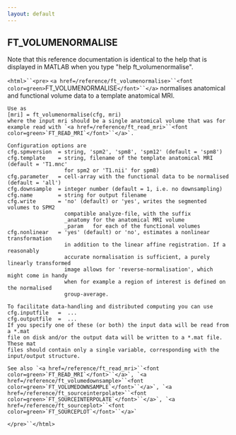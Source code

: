 ```yaml
---
layout: default
---
```


##  FT_VOLUMENORMALISE

Note that this reference documentation is identical to the help that is displayed in MATLAB when you type "help ft_volumenormalise".

`<html>``<pre>`
    `<a href=/reference/ft_volumenormalise>``<font color=green>`FT_VOLUMENORMALISE`</font>``</a>` normalises anatomical and functional volume data
    to a template anatomical MRI.
 
    Use as
    [mri] = ft_volumenormalise(cfg, mri)
    where the input mri should be a single anatomical volume that was for
    example read with `<a href=/reference/ft_read_mri>``<font color=green>`FT_READ_MRI`</font>``</a>`.
 
    Configuration options are
    cfg.spmversion  = string, 'spm2', 'spm8', 'spm12' (default = 'spm8')
    cfg.template    = string, filename of the template anatomical MRI (default = 'T1.mnc'
                      for spm2 or 'T1.nii' for spm8)
    cfg.parameter   = cell-array with the functional data to be normalised (default = 'all')
    cfg.downsample  = integer number (default = 1, i.e. no downsampling)
    cfg.name        = string for output filename
    cfg.write       = 'no' (default) or 'yes', writes the segmented volumes to SPM2
                      compatible analyze-file, with the suffix
                      _anatomy for the anatomical MRI volume
                      _param   for each of the functional volumes
    cfg.nonlinear   = 'yes' (default) or 'no', estimates a nonlinear transformation
                      in addition to the linear affine registration. If a reasonably
                      accurate normalisation is sufficient, a purely linearly transformed
                      image allows for 'reverse-normalisation', which might come in handy
                      when for example a region of interest is defined on the normalised
                      group-average.
 
    To facilitate data-handling and distributed computing you can use
    cfg.inputfile   =  ...
    cfg.outputfile  =  ...
    If you specify one of these (or both) the input data will be read from a *.mat
    file on disk and/or the output data will be written to a *.mat file. These mat
    files should contain only a single variable, corresponding with the
    input/output structure.
 
    See also `<a href=/reference/ft_read_mri>``<font color=green>`FT_READ_MRI`</font>``</a>`, `<a href=/reference/ft_volumedownsample>``<font color=green>`FT_VOLUMEDOWNSAMPLE`</font>``</a>`, `<a href=/reference/ft_sourceinterpolate>``<font color=green>`FT_SOURCEINTERPOLATE`</font>``</a>`, `<a href=/reference/ft_sourceplot>``<font color=green>`FT_SOURCEPLOT`</font>``</a>`
`</pre>``</html>`

